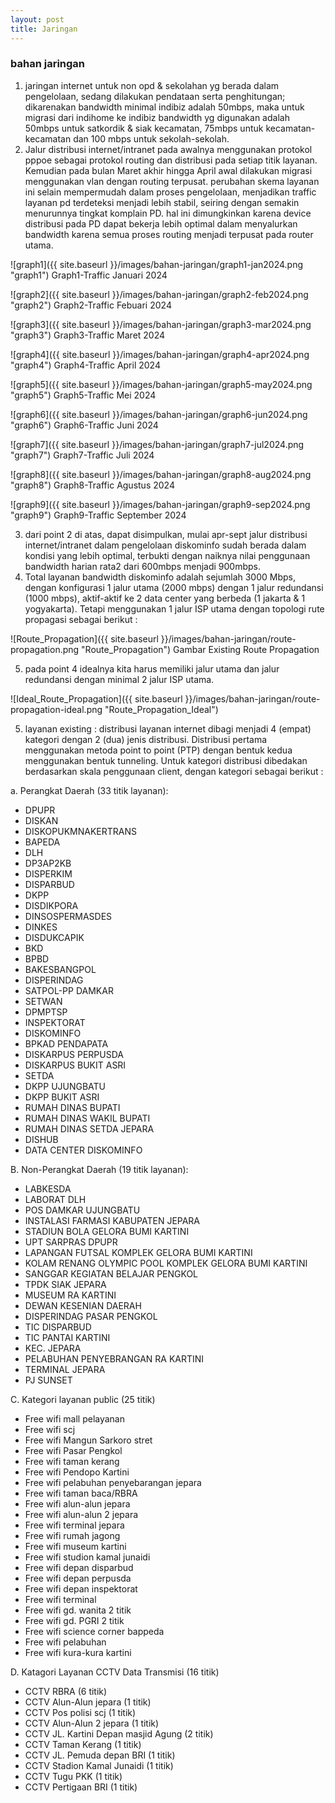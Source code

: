 ```yaml
---
layout: post
title: Jaringan
---
```


### bahan jaringan
1. jaringan internet untuk non opd & sekolahan yg berada dalam pengelolaan, sedang dilakukan pendataan serta penghitungan; dikarenakan bandwidth minimal indibiz adalah 50mbps, maka untuk migrasi dari indihome ke indibiz bandwidth yg digunakan adalah 50mbps untuk satkordik & siak kecamatan, 75mbps untuk kecamatan-kecamatan dan 100 mbps untuk sekolah-sekolah.
2. Jalur distribusi internet/intranet pada awalnya menggunakan protokol pppoe sebagai protokol routing dan distribusi pada setiap titik layanan. Kemudian pada bulan Maret akhir hingga April awal dilakukan migrasi menggunakan vlan dengan routing terpusat. perubahan skema layanan ini selain mempermudah dalam proses pengelolaan, menjadikan traffic layanan pd terdeteksi menjadi lebih stabil, seiring dengan semakin menurunnya tingkat komplain PD. hal ini dimungkinkan karena device distribusi pada PD dapat bekerja lebih optimal dalam menyalurkan bandwidth karena semua proses routing menjadi terpusat pada router utama. 

![graph1]({{ site.baseurl }}/images/bahan-jaringan/graph1-jan2024.png "graph1")
Graph1-Traffic Januari 2024

![graph2]({{ site.baseurl }}/images/bahan-jaringan/graph2-feb2024.png "graph2")
Graph2-Traffic Febuari 2024

![graph3]({{ site.baseurl }}/images/bahan-jaringan/graph3-mar2024.png "graph3")
Graph3-Traffic Maret 2024

![graph4]({{ site.baseurl }}/images/bahan-jaringan/graph4-apr2024.png "graph4")
Graph4-Traffic April 2024

![graph5]({{ site.baseurl }}/images/bahan-jaringan/graph5-may2024.png "graph5")
Graph5-Traffic Mei 2024

![graph6]({{ site.baseurl }}/images/bahan-jaringan/graph6-jun2024.png "graph6")
Graph6-Traffic Juni 2024

![graph7]({{ site.baseurl }}/images/bahan-jaringan/graph7-jul2024.png "graph7")
Graph7-Traffic Juli 2024

![graph8]({{ site.baseurl }}/images/bahan-jaringan/graph8-aug2024.png "graph8")
Graph8-Traffic Agustus 2024

![graph9]({{ site.baseurl }}/images/bahan-jaringan/graph9-sep2024.png "graph9")
Graph9-Traffic September 2024

3. dari point 2 di atas, dapat disimpulkan, mulai apr-sept jalur distribusi internet/intranet dalam pengelolaan diskominfo sudah berada dalam kondisi yang lebih optimal, terbukti dengan naiknya nilai penggunaan bandwidth harian rata2 dari 600mbps menjadi 900mbps.
4. Total layanan bandwidth diskominfo adalah sejumlah 3000 Mbps, dengan konfigurasi 1 jalur utama (2000 mbps) dengan 1 jalur redundansi (1000 mbps), aktif-aktif ke 2 data center yang berbeda (1 jakarta & 1 yogyakarta). Tetapi menggunakan 1 jalur ISP utama dengan topologi rute propagasi sebagai berikut :

![Route_Propagation]({{ site.baseurl }}/images/bahan-jaringan/route-propagation.png "Route_Propagation")
Gambar Existing Route Propagation

5. pada point 4 idealnya kita harus memiliki jalur utama dan jalur redundansi dengan minimal 2 jalur ISP utama.

![Ideal_Route_Propagation]({{ site.baseurl }}/images/bahan-jaringan/route-propagation-ideal.png "Route_Propagation_Ideal")

5. layanan existing :
distribusi layanan internet dibagi menjadi 4 (empat) kategori dengan 2 (dua) jenis distribusi. Distribusi pertama menggunakan metoda point to point (PTP) dengan bentuk kedua menggunakan bentuk tunneling.
Untuk kategori distribusi dibedakan berdasarkan skala penggunaan client, dengan kategori sebagai berikut :  

a. Perangkat Daerah (33 titik layanan):
- DPUPR
- DISKAN
- DISKOPUKMNAKERTRANS
- BAPEDA
- DLH
- DP3AP2KB
- DISPERKIM
- DISPARBUD
- DKPP
- DISDIKPORA
- DINSOSPERMASDES
- DINKES
- DISDUKCAPIK
- BKD
- BPBD
- BAKESBANGPOL
- DISPERINDAG
- SATPOL-PP DAMKAR
- SETWAN
- DPMPTSP
- INSPEKTORAT
- DISKOMINFO
- BPKAD PENDAPATA
- DISKARPUS PERPUSDA
- DISKARPUS BUKIT ASRI
- SETDA
- DKPP UJUNGBATU
- DKPP BUKIT ASRI
- RUMAH DINAS BUPATI
- RUMAH DINAS WAKIL BUPATI
- RUMAH DINAS SETDA JEPARA
- DISHUB
- DATA CENTER DISKOMINFO

B.	Non-Perangkat Daerah (19 titik layanan):
- LABKESDA
- LABORAT DLH
- POS DAMKAR UJUNGBATU
- INSTALASI FARMASI KABUPATEN JEPARA
- STADIUN BOLA GELORA BUMI KARTINI
- UPT SARPRAS DPUPR
- LAPANGAN FUTSAL KOMPLEK GELORA BUMI KARTINI
- KOLAM RENANG OLYMPIC POOL KOMPLEK GELORA BUMI KARTINI
- SANGGAR KEGIATAN BELAJAR PENGKOL
- TPDK SIAK JEPARA
- MUSEUM RA KARTINI
- DEWAN KESENIAN DAERAH
- DISPERINDAG PASAR PENGKOL
- TIC DISPARBUD
- TIC PANTAI KARTINI
- KEC. JEPARA
- PELABUHAN PENYEBRANGAN RA KARTINI
- TERMINAL JEPARA
- PJ SUNSET

C.	Kategori layanan public (25 titik)
- Free wifi mall pelayanan
- Free wifi scj
- Free wifi Mangun Sarkoro stret
- Free wifi Pasar Pengkol
- Free wifi taman kerang
- Free wifi Pendopo Kartini
- Free wifi pelabuhan penyebarangan jepara
- Free wifi taman baca/RBRA
- Free wifi alun-alun jepara
- Free wifi alun-alun 2 jepara
- Free wifi terminal jepara
- Free wifi rumah jagong
- Free wifi museum kartini
- Free wifi studion kamal junaidi
- Free wifi depan disparbud
- Free wifi depan perpusda
- Free wifi depan inspektorat
- Free wifi terminal
- Free wifi gd. wanita 2 titik
- Free wifi gd. PGRI 2 titik
- Free wifi science corner bappeda
- Free wifi pelabuhan
- Free wifi kura-kura kartini

D.	Katagori Layanan CCTV Data Transmisi (16 titik)
- CCTV RBRA (6 titik) 
- CCTV Alun-Alun jepara (1 titik)
- CCTV Pos polisi scj (1 titik)
- CCTV Alun-Alun 2 jepara (1 titik)
- CCTV JL. Kartini Depan masjid Agung (2 titik)
- CCTV Taman Kerang (1 titik)
- CCTV JL. Pemuda depan BRI (1 titik)
- CCTV Stadion Kamal Junaidi (1 titik)
- CCTV Tugu PKK (1 titik)
- CCTV Pertigaan BRI (1 titik)

